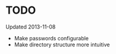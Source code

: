# TODO

Updated 2013-11-08

 - Make passwords configurable
 - Make directory structure more intuitive
